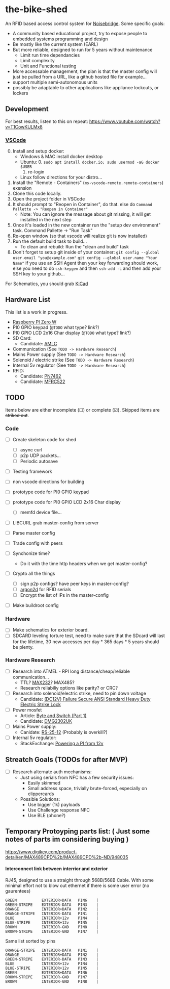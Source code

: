 the-bike-shed
================================================================================

An RFID based access control system for [Noisebridge].  Some specific goals:
- A community based educational project, try to expose people to embedded systems programming and design
- Be mostly like the current system (EARL)
- But more reliable, designed to run for 5 years without maintenance
  - Limit run time dependancies
  - Limit complexity
  - Unit and Functional testing
- More accessable management, the plan is that the master config will just be pulled from a URL, like a github hosted file for example...
- support multiple semi-autonomous units
- possibly be adaptable to other applications like appliance lockouts, or lockers

[Noisebridge]: https://www.noisebridge.net/

Development
--------------------------------------------------

For best results, listen to this on repeat: https://www.youtube.com/watch?v=T1CowKULMx8

### [VSCode](https://code.visualstudio.com/)

0. Install and setup docker:
    - Windows & MAC install docker desktop
    - Ubuntu:
        0. `sudo apt install docker.io; sudo usermod -aG docker $USER`
        1. re-login
    - Linux follow directions for your distro...
1. Install the "Remote - Containers"
   (`ms-vscode-remote.remote-containers`) exension
2. Clone this code locally.
3. Open the project folder in VSCode
4. It should prompt to "Reopen in Container", do that. else do
   `Command Pallette -> "Reopen in Container"`
    - Note: You can ignore the message about git missing, it will get
      installed in the next step
5. Once it's loaded in the new container run the "setup dev
   environment" task. Command Pallette -> "Run Task"
6. Re-open window (so that vscode will realize git is now installed)
7. Run the default build task to build...
    - To clean and rebuild: Run the "clean and build" task
8. Don't forget to setup git inside of your container:
  `git config --global user.email "you@example.com"`
  `git config --global user.name "Your Name"`
  if you use an SSH Agent then your key forwarding should work, else you need to do `ssh-keygen` and then `ssh-add -L` and then add your SSH key to your github...

For Schematics, you should grab [KiCad]

[KiCad]: https://www.kicad-pcb.org/

Hardware List
--------------------------------------------------

This list is a work in progress.

- [Raspberry PI Zero W][pi0w]
- PI0 GPIO keypad (`@TODO` what type? link?)
- PI0 GPIO LCD 2x16 Char display (`@TODO` what type? link?)
- SD Card:
  - Candidate: [AMLC]
- Communication (See `TODO -> Hardware Research`)
- Mains Power supply (See `TODO -> Hardware Research`)
- Solenoid / electric strike (See `TODO -> Hardware Research`)
- Internal 5v regulator (See `TODO -> Hardware Research`)
- RFID:
  - Candidate: [PN7462]
  - Candidate: [MFRC522]


[MFRC522]: https://www.google.com/search?q=mfrc522
[PN7462]: https://discuss.noisebridge.info/t/pn7462-nfc-deep-dive/1712
[AMLC]: https://www.digikey.com/products/en/memory-cards-modules/memory-cards/501?k=AMLC
[pi0w]: https://www.raspberrypi.org/products/raspberry-pi-zero-w/

TODO
--------------------------------------------------

Items below are either incomplete (☐) or complete (☑). Skipped items
are <strike>striked out</strike>.


### Code

- ☐ Create skeleton code for shed
  - ☐ async curl
  - ☐ p2p UDP packets...
  - ☐ Periodic autosave
- ☐ Testing framework

- ☐ non vscode directions for building

- ☐ prototype code for PI0 GPIO keypad

- ☐ prototype code for PI0 GPIO LCD 2x16 Char display
  - ☐ memfd device file...

- ☐ LIBCURL grab master-config from server

- ☐ Parse master config

- ☐ Trade config with peers

- ☐ Synchonize time?
  - Do it with the time http headers when we get master-config?

- ☐ Crypto all the things
  - ☐ sign p2p configs? have peer keys in master-config?
  - ☐ [argon2d][a2d] for RFID serials
  - ☐ Encrypt the list of IPs in the master-config

- ☐ Make buildroot config

[a2d]: https://en.wikipedia.org/wiki/Argon2


### Hardware

- ☐ Make schematics for exterior board.
- ☐ SDCARD leveling torture test, need to make sure that the SDcard
  will last for the lifetime, 30 new accesses per day * 365 days * 5
  years should be plenty.

### Hardware Research

- ☐ Research into ATMEL - RPI long distance/cheap/reliable
  communication...
    - TTL? [MAX232][max232]? MAX485?
    - Research reliabiliy options like parity? or CRC?
- ☐ Research into solenoid/electric strike, need to pin down voltage
  - Candidate: [(DC12V) Failure Secure ANSI Standard Heavy Duty Electric Strike Lock][lock]
- ☐ Power mosfet
  - Article: [Byte and Switch (Part 1)][bas]
  - Candidate: [DMG2302UK][DMG2302UK]
- ☐ Mains Power supply:
  - Canidate: [RS-25-12][rs25] (Probably is overkill?)
- ☐ Internal 5v regulator:
  - StackExchange: [Powering a PI from 12v][se12v]

[DMG2302UK]: https://www.diodes.com/assets/Datasheets/DMG2302UK.pdf
[max232]: https://en.wikipedia.org/wiki/MAX232
[lock]: https://www.amazon.com/dp/B01MXZ0EKQ
[bas]: https://www.embeddedrelated.com/showarticle/77.php
[rs25]: https://www.digikey.com/product-detail/en/mean-well-usa-inc/RS-25-12/1866-4140-ND/7706175
[se12v]: https://raspberrypi.stackexchange.com/a/19964


Streatch Goals (TODOs for after MVP)
--------------------------------------------------

- ☐ Research alternate auth mechanisms:
  - Just using serials from NFC has a few security issues:
    - Easily skimmed
    - Small address space, trivially brute-forced, especially on clippercards
  - Possible Solutions:
    - Use bigger (1k) payloads
    - Use Challenge response NFC
    - Use BLE (phone?)


Temporary Protoyping parts list: ( Just some notes of parts im considering buying )
--------------------------------------------------

https://www.digikey.com/product-detail/en/MAX489CPD%2b/MAX489CPD%2b-ND/948035


#### Interconnect link between interrior and exterior
RJ45, designed to use a straight through 568B/568B Cable.  With some minimal
effort not to blow out ethernet if there is some user error (no gaurentees)

    GREEN           EXTERIOR+DATA   PIN6    |
    GREEN-STRIPE    EXTERIOR-DATA   PIN3    |
    ORANGE          INTERIOR+DATA   PIN2    |
    ORANGE-STRIPE   INTERIOR-DATA   PIN1    |
    BLUE            INTERIOR+12v    PIN4    |
    BLUE-STRIPE     INTERIOR+12v    PIN5    |
    BROWN           INTERIOR-GND    PIN8    |
    BROWN-STRIPE    INTERIOR-GND    PIN7    |

Same list sorted by pins

    ORANGE-STRIPE   INTERIOR-DATA   PIN1    |
    ORANGE          INTERIOR+DATA   PIN2    |
    GREEN-STRIPE    EXTERIOR-DATA   PIN3    |
    BLUE            INTERIOR+12v    PIN4    |
    BLUE-STRIPE     INTERIOR+12v    PIN5    |
    GREEN           EXTERIOR+DATA   PIN6    |
    BROWN-STRIPE    INTERIOR-GND    PIN7    |
    BROWN           INTERIOR-GND    PIN8    |
